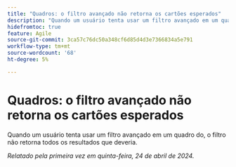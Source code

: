 ```yaml
---
title: "Quadros: o filtro avançado não retorna os cartões esperados"
description: "Quando um usuário tenta usar um filtro avançado em um quadro, o filtro não retorna todos os resultados que deveria."
hidefromtoc: true
feature: Agile
source-git-commit: 3ca57c76dc50a348cf6d85d4d3e7366834a5e791
workflow-type: tm+mt
source-wordcount: '68'
ht-degree: 5%

---
```



# Quadros: o filtro avançado não retorna os cartões esperados

Quando um usuário tenta usar um filtro avançado em um quadro do, o filtro não retorna todos os resultados que deveria.

_Relatado pela primeira vez em quinta-feira, 24 de abril de 2024._
